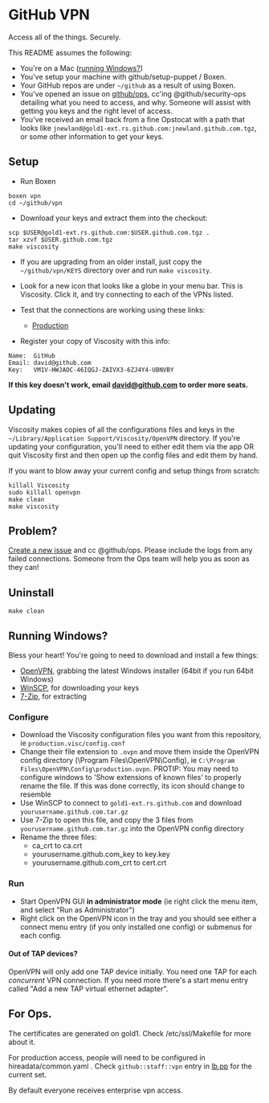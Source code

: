 # GitHub VPN

Access all of the things. Securely.

This README assumes the following:

* You're on a Mac ([running Windows?](#running-windows))
* You've setup your machine with github/setup-puppet / Boxen.
* Your GitHub repos are under `~/github` as a result of using Boxen.
* You've opened an issue on [github/ops](https://github.com/github/ops), cc'ing @github/security-ops detailing what you need to access, and why. Someone will assist with getting you keys and the right level of access.
* You've received an email back from a fine Opstocat with a path that looks like `jnewland@gold1-ext.rs.github.com:jnewland.github.com.tgz`, or some other information to get your keys.

## Setup

* Run Boxen

```
boxen vpn
cd ~/github/vpn
```

* Download your keys and extract them into the checkout:

```
scp $USER@gold1-ext.rs.github.com:$USER.github.com.tgz .
tar xzvf $USER.github.com.tgz
make viscosity
```

* If you are upgrading from an older install, just copy the `~/github/vpn/KEYS` directory over and run `make viscosity`.

* Look for a new icon that looks like a globe in your menu bar. This is Viscosity. Click it, and try connecting to each of the VPNs listed.

* Test that the connections are working using these links:

  * [Production](http://aux1.rs.github.com:9292/)

* Register your copy of Viscosity with this info:

```
Name:  GitHub
Email: david@github.com
Key:   VM1V-HWJAOC-46IQGJ-ZAIVX3-6ZJ4Y4-UBNVBY
```

**If this key doesn't work, email david@github.com to order more seats.**

## Updating

Viscosity makes copies of all the configurations files and keys in the
`~/Library/Application Support/Viscosity/OpenVPN` directory. If you're
updating your configuration, you'll need to either edit them via the
app OR quit Viscosity first and then open up the config files and edit them
by hand.

If you want to blow away your current config and setup things from scratch:

    killall Viscosity
    sudo killall openvpn
    make clean
    make viscosity

## Problem?

[Create a new issue](https://github.com/github/vpn/issues/new) and cc @github/ops.
Please include the logs from any failed connections. Someone from the Ops team
will help you as soon as they can!

## Uninstall

    make clean

## Running Windows?

Bless your heart! You're going to need to download and install a few things:

* [OpenVPN](http://openvpn.net/index.php/open-source/downloads.html), grabbing the latest Windows installer (64bit if you  run 64bit Windows) 
* [WinSCP](http://winscp.net), for downloading your keys
* [7-Zip](http://www.7-zip.org/), for extracting

### Configure

 
 * Download the Viscosity configuration files you want from this repository, ie `production.visc/config.conf`
 * Change their file extension to `.ovpn` and move them inside the
   OpenVPN config directory (\Program Files\OpenVPN\Config), ie `C:\Program Files\OpenVPN\Config\production.ovpn`. PROTIP: You may need to configure windows to 'Show extensions of known files' to properly rename the file. If this was done correctly, its icon should change to resemble
 * Use WinSCP to connect to `gold1-ext.rs.github.com` and download `yourusername.github.com.tar.gz`
 * Use 7-Zip to open this file, and copy the 3 files from `yourusername.github.com.tar.gz` into the OpenVPN config directory
 * Rename the three files:
   * ca_crt to ca.crt
   * yourusername.github.com_key to key.key
   * yourusername.github.com_crt to cert.crt

### Run
 * Start OpenVPN GUI **in administrator mode** (ie right click the menu item, and select "Run as Administrator")
 * Right click on the OpenVPN icon in the tray and you should see either a connect
   menu entry (if you only installed one config) or submenus for each config.

#### Out of TAP devices?
OpenVPN will only add one TAP device initially. You need one TAP for each
_concurrent_ VPN connection. If you need more there's a start menu entry
called "Add a new TAP virtual ethernet adapter".

## For Ops.

The certificates are generated on gold1. Check /etc/ssl/Makefile for more about it.

For production access, people will need to be configured in hireadata/common.yaml . Check `github::staff::vpn` entry in [lb.pp](/github/puppet/blob/master/modules/github/manifests/role/lb.pp) for the current set.

By default everyone receives enterprise vpn access.

